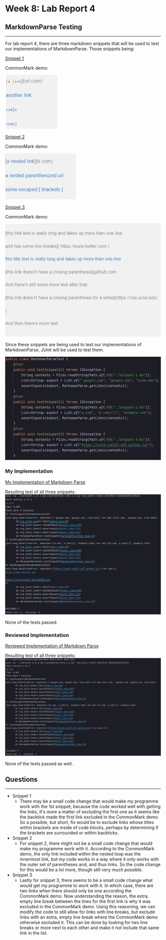 # Week 8: Lab Report 4

## MarkdownParse Testing
***
For lab report 4, there are three markdown snippets that will be used to test
our implementations of MarkdownParse. Those snippets being:

[Snippet 1](https://raw.githubusercontent.com/msioson/cse-15l-lab-reports/master/Screenshots/lab_report_4/snippet-1.md)

CommonMark demo:

![Image](Screenshots/lab_report_4/snippet1.png)

[Snippet 2](https://raw.githubusercontent.com/msioson/cse-15l-lab-reports/master/Screenshots/lab_report_4/snippet-2.md)

CommonMark demo:

![Image](Screenshots/lab_report_4/snippet2.png)

[Snippet 3](https://raw.githubusercontent.com/msioson/cse-15l-lab-reports/master/Screenshots/lab_report_4/snippet-3.md)

CommonMark demo:

![Image](Screenshots/lab_report_4/snippet3.png)

Since these snippets are being used to test our implementations of 
MarkdownParse, JUnit will be used to test them.

![Image](Screenshots/lab_report_4/markdownparsetest.png)

### My Implementation

[My Implementation of Markdown Parse](https://github.com/msioson/markdown-parse/tree/lab_report_4_snippets)

Resulting test of all three snippets:
![Image](Screenshots/lab_report_4/errorsofmyimplementation.png)

None of the tests passed.

### Reviewed Implementation

[Reviewed Implementation of Markdown Parse](https://github.com/atruong39/markdown-parse)

Resulting test of all three snippets:
![Image](Screenshots/lab_report_4/reviewedimplementationtests.png)

None of the tests passed as well.

## Questions
***

- Snippet 1
  - There may be a small code change that would make my programme work with the 
1st snippet; because the code worked well with getting the links, it's more a 
matter of excluding the first one as it seems like the backtick made the first 
link excluded in the CommonMark demo. So a possible, but short, fix would be to 
exclude links whose titles within brackets are inside of code blocks, perhaps by
determining if the brackets are surrounded or within backticks.
- Snippet 2
  - For snippet 2, there might not be a small code change that would make my
programme work with it. According to the CommonMark demo, the only link included
within the nested loop was the innermost link, but my code works in a way where 
it only works with the outer set of parentheses and, and thus links. So the 
code change for this would be a lot more, though still very much possible.
- Snippet 3
  - Lastly for snippet 3, there seems to be a small code change what would get
my programme to work with it. In which case, there are two links when there 
should only be one according the CommonMark demo. Now understanding the reason, 
the extra, empty line break between the lines for the first link is why it was 
excluded in the CommonMark demo. Using this reasoning, we can modify the code to 
still allow for links with line breaks, but exclude links with an extra, empty
line break where the CommonMark demo otherwise excluded it. This can be done by
looking for two line breaks or more next to each other and make it not include
that same link in the list.
